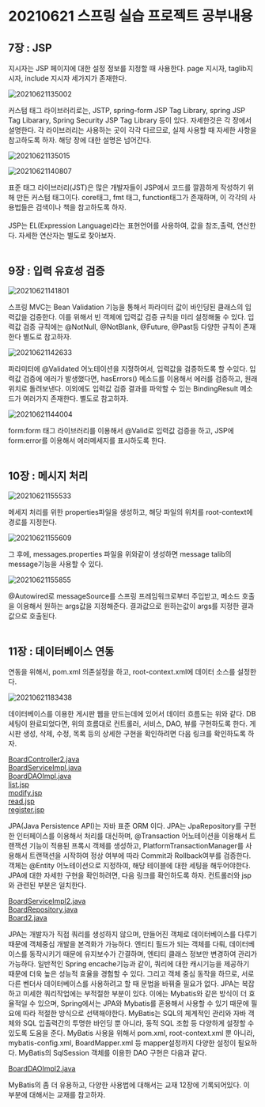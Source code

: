 <h1> 20210621 스프링 실습 프로젝트 공부내용 </h1>


<h2>7장 : JSP</h2>

지시자는 JSP 페이지에 대한 설정 정보를 지정할 때 사용한다.
page 지시자, taglib지시자, include 지시자 세가지가 존재한다.<br>

![20210621135002](https://user-images.githubusercontent.com/61536109/122774453-27615a00-d2e4-11eb-97d8-02934334380b.png) <br>

커스텀 태그 라이브러리로는, JSTP, spring-form JSP Tag Library,
spring  JSP Tag Libarary, Spring Security JSP Tag Library 등이 있다. 자세한것은 각 장에서 설명한다.
각 라이브러리는 사용하는 곳이 각각 다르므로, 실제 사용할 때 자세한 사항을 참고하도록 하자.
해당 장에 대한 설명은 넘어간다. <br>

![20210621135015](https://user-images.githubusercontent.com/61536109/122774536-39db9380-d2e4-11eb-9c80-df0d6ed65b50.png) <br>

![20210621140807](https://user-images.githubusercontent.com/61536109/122774540-3b0cc080-d2e4-11eb-8e6a-8446e56b3231.png) <br>

표준 태그 라이브러리(JST)은 많은 개발자들이  JSP에서 코드를 깔끔하게 작성하기 위해 만든 커스텀 태그이다.
core태그, fmt 태그, function태그가 존재하며, 이 각각의 사용법들은 검색이나 책을 참고하도록 하자.<br>                      
JSP는  EL(Expression  Language)라는 표현언어를 사용하여, 값을 참조,출력, 연산한다.
자세한 연산자는 별도로 찾아보자. <br><br>


<h2>9장 : 입력 유효성 검증</h2>

![20210621141801](https://user-images.githubusercontent.com/61536109/122774685-60013380-d2e4-11eb-8ad4-1f0edd310574.png) <br>

스프링 MVC는 Bean Validation 기능을 통해서 파라미터 값이 바인딩된 클래스의 입력값을 검증한다.
이를 위해서 빈 객체에 입력값 검증 규칙을 미리 설정해둘 수 있다.
입력값  검증 규칙에는 @NotNull, @NotBlank, @Future, @Past등 다양한 규칙이 존재한다  별도로 참고하자. <br>

![20210621142633](https://user-images.githubusercontent.com/61536109/122774688-6099ca00-d2e4-11eb-982b-589873b090f2.png) <br>

파라미터에 @Validated 어노테이션을 지정하여서, 입력값을 검증하도록 할 수있다.
입력값 검증에 에러가 발생했다면, hasErrors() 메소드를 이용해서 에러를 검증하고, 원래위치로 돌려보낸다.
이외에도 입력값 검증 결과를 파악할 수 있는 BindingResult 메소드가 여러가지 존재한다. 별도로 참고하자. <br>

![20210621144004](https://user-images.githubusercontent.com/61536109/122774694-61326080-d2e4-11eb-86ad-612a8a6826b1.png) <br>

form:form 태그 라이브러리를 이용해서 @Valid로 입력값 검증을 하고,
JSP에 form:error를 이용해서 에러메세지를 표시하도록 한다. <br><br>

<h2>10장 : 메시지 처리</h2>

![20210621155533](https://user-images.githubusercontent.com/61536109/122774913-93dc5900-d2e4-11eb-9bc3-649c351684e6.png) <br>

메세지 처리를 위한 properties파일을 생성하고, 해당 파일의 위치를 root-context에 경로를 지정한다. <br>

![20210621155609](https://user-images.githubusercontent.com/61536109/122774917-9474ef80-d2e4-11eb-89c8-255604ed1b21.png) <br>

그 후에, messages.properties 파일을 위와같이 생성하면 message talib의 message기능을 사용할 수 있다. <br>

![20210621155855](https://user-images.githubusercontent.com/61536109/122774977-a35ba200-d2e4-11eb-98ea-302703cc99a3.png) <br>

@Autowired로 messageSource를 스프링 프레임워크로부터 주입받고,
메소드 호출을 이용해서 원하는 args값을 지정해준다. 결과값으로 원하는값이 args를 지정한 결과값으로 호출된다. <br><br>



<h2>11장 : 데이터베이스 연동</h2>

연동을 위해서, pom.xml 의존설정을 하고, root-context.xml에 데이터 소스를 설정한다.<br>

![20210621183438](https://user-images.githubusercontent.com/61536109/122775053-b7070880-d2e4-11eb-8b8c-33eefa714947.png) <br>

데이터베이스를 이용한 게시판 웹을 만드는데에 있어서 데이터 흐름도는 위와 같다.
DB세팅이 완료되었다면, 위의 흐름대로 컨트롤러, 서비스, DAO, 뷰를 구현하도록 한다.
게시판 생성, 삭제, 수정, 목록 등의 상세한 구현을 확인하려면 다음 링크를 확인하도록 하자. <br>

[BoardController2.java](https://github.com/kokochi66/StudyFilm_BackEnd_kokochi/blob/main/5_Spring4/hdSpring/KorchiProject/src/main/java/org/kochi/controller/BoardController2.java)<br>
[BoardServiceImpl.java](https://github.com/kokochi66/StudyFilm_BackEnd_kokochi/blob/main/5_Spring4/hdSpring/KorchiProject/src/main/java/org/kochi/service/BoardServiceImpl.java)<br>
[BoardDAOImpl.java](https://github.com/kokochi66/StudyFilm_BackEnd_kokochi/blob/main/5_Spring4/hdSpring/KorchiProject/src/main/java/org/kochi/dao/BoardDAOImpl.java)<br>
[list.jsp](https://github.com/kokochi66/StudyFilm_BackEnd_kokochi/blob/main/5_Spring4/hdSpring/KorchiProject/src/main/webapp/WEB-INF/views/board2/list.jsp)<br>
[modify.jsp](https://github.com/kokochi66/StudyFilm_BackEnd_kokochi/blob/main/5_Spring4/hdSpring/KorchiProject/src/main/webapp/WEB-INF/views/board2/modify.jsp)<br>
[read.jsp](https://github.com/kokochi66/StudyFilm_BackEnd_kokochi/blob/main/5_Spring4/hdSpring/KorchiProject/src/main/webapp/WEB-INF/views/board2/read.jsp)<br>
[register.jsp](https://github.com/kokochi66/StudyFilm_BackEnd_kokochi/blob/main/5_Spring4/hdSpring/KorchiProject/src/main/webapp/WEB-INF/views/board2/register.jsp)<br>




JPA(Java Persistence API)는 자바 표준 ORM 이다.
JPA는 JpaRepository를 구현한 인터페이스를 이용해서 처리를 대신하며,
@Transaction 어노테이션을 이용해서 트랜잭션 기능이 적용된 프록시 객체를 생성하고,
PlatformTransactionManager를 사용해서 트랜잭션을 시작하여 정상 여부에 따라 Commit과 Rollback여부를 검증한다.
객체는 @Entity 어노테이션으로 지정하여, 해당 테이블에 대한 세팅을 해두어야한다.
JPA에 대한 자세한 구현을 확인하려면, 다음 링크를 확인하도록 하자. 컨트롤러와 jsp와 관련된 부분은 일치한다. <br>

[BoardServiceImpl2.java](https://github.com/kokochi66/StudyFilm_BackEnd_kokochi/blob/main/5_Spring4/hdSpring/KorchiProject/src/main/java/org/kochi/dao/BoardDAOImpl2.java) <br>
[BoardRepository.java](https://github.com/kokochi66/StudyFilm_BackEnd_kokochi/blob/main/5_Spring4/hdSpring/KorchiProject/src/main/java/org/kochi/repository/BoardRepository.java) <br>
[Board2.java](https://github.com/kokochi66/StudyFilm_BackEnd_kokochi/blob/main/5_Spring4/hdSpring/KorchiProject/src/main/java/org/kochi/domain/Board2.java) <br>

JPA는 개발자가 직접 쿼리를 생성하지 않으며, 만들어진 객체로 데이터베이스를 다루기 때문에 객체중심 개발을 본격화가 가능하다.
엔티티 필드가 되는 객체를 다뤄, 데이터베이스를 동작시키기 때문에 유지보수가 간결하며, 엔티티 클래스 정보만 변경하여 관리가 가능하다.
일반적인 Spring encache기능과 같이, 쿼리에 대한 캐시기능을 제공하기 때문에 더욱 높은 성능적 효율을 경험할 수 있다.
그리고 객체 중심 동작을 하므로, 서로 다른 벤더사 데이터베이스를 사용하려고 할 때 문법을 바꿔줄 필요가 없다.
JPA는 복잡하고 미세한 쿼리작업에는 부적절한 부분이 있다. 이에는 Mybatis와 같은 방식이 더 효율적일 수 있으며,
Spring에서는 JPA와 Mybatis를 혼용해서 사용할 수 있기 때문에 필요에 따라 적절한 방식으로 선택해야한다.
MyBatis는 SQL의 체계적인 관리와 자바 객체와 SQL 입출력간의 투명한 바인딩 뿐 아니라,
동적 SQL 조합 등 다양하게 설정할 수 있도록 도움을 준다.
MyBatis 사용을 위해서 pom.xml, root-context.xml 뿐 아니라, mybatis-config.xml, BoardMapper.xml 등 mapper설정까지
다양한 설정이 필요하다.
MyBatis의 SqlSession 객체를 이용한 DAO 구현은 다음과 같다.<br>

[BoardDAOImpl2.java](https://github.com/kokochi66/StudyFilm_BackEnd_kokochi/blob/main/5_Spring4/hdSpring/KorchiProject/src/main/java/org/kochi/service/BoardServiceImpl2.java)<br>

MyBatis의 좀 더 유용하고, 다양한 사용법에 대해서는 교재 12장에 기록되어있다.
이 부분에 대해서는 교재를 참고하자.
